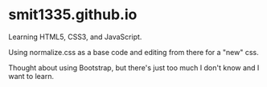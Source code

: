 # smit1335.github.io

Learning HTML5, CSS3, and JavaScript.

Using normalize.css as a base code and editing from there for a "new" css.

Thought about using Bootstrap, but there's just too much I don't know and I want to learn.
